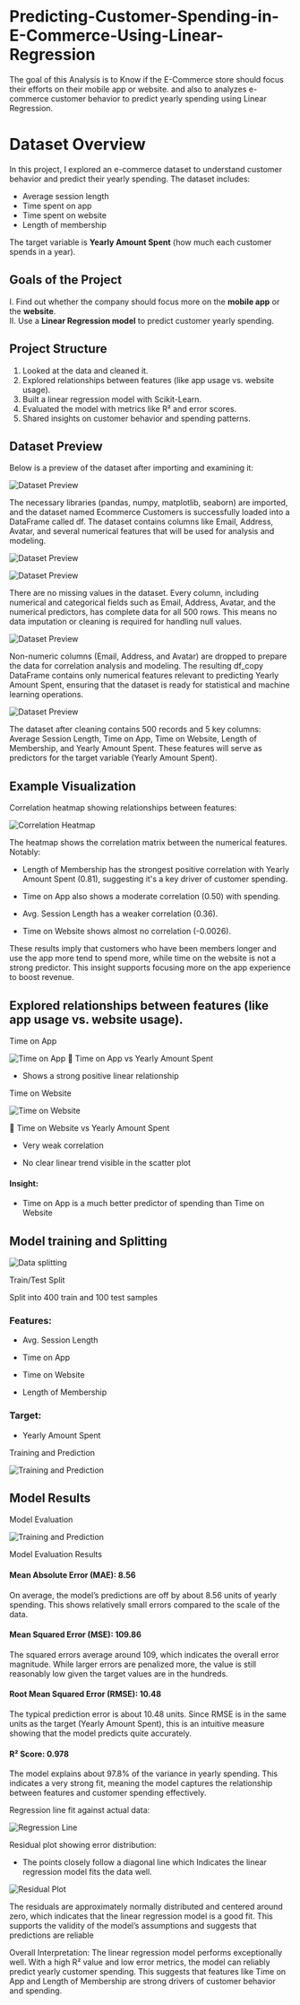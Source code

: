 # Predicting-Customer-Spending-in-E-Commerce-Using-Linear-Regression
The goal of this Analysis is to Know if the E-Commerce store should focus their efforts on their mobile app or website. and also to analyzes e-commerce customer behavior to predict yearly spending using Linear Regression.

# Dataset Overview

In this project, I explored an e-commerce dataset to understand customer behavior and predict their yearly spending. The dataset includes:  
- Average session length  
- Time spent on app  
- Time spent on website  
- Length of membership  

The target variable is **Yearly Amount Spent** (how much each customer spends in a year).

## Goals of the Project  
I. Find out whether the company should focus more on the **mobile app** or the **website**.  
II. Use a **Linear Regression model** to predict customer yearly spending. 

## Project Structure 
1. Looked at the data and cleaned it.  
2. Explored relationships between features (like app usage vs. website usage).  
3. Built a linear regression model with Scikit-Learn.  
4. Evaluated the model with metrics like R² and error scores.  
5. Shared insights on customer behavior and spending patterns.  


## Dataset Preview  

Below is a preview of the dataset after importing and examining it:  

![Dataset Preview](https://github.com/Debido1/Predicting-Customer-Spending-in-E-Commerce-Using-Linear-Regression/blob/main/download%20and%20import.png?raw=true)

The necessary libraries (pandas, numpy, matplotlib, seaborn) are imported, and the dataset named Ecommerce Customers is successfully loaded into a DataFrame called df. The dataset contains columns like Email, Address, Avatar, and several numerical features that will be used for analysis and modeling.

![Dataset Preview](https://github.com/Debido1/Predicting-Customer-Spending-in-E-Commerce-Using-Linear-Regression/blob/main/statistics.png?raw=true)

![Dataset Preview](https://github.com/Debido1/Predicting-Customer-Spending-in-E-Commerce-Using-Linear-Regression/blob/main/Missing%20values.png?raw=true)

There are no missing values in the dataset. Every column, including numerical and categorical fields such as Email, Address, Avatar, and the numerical predictors, has complete data for all 500 rows. This means no data imputation or cleaning is required for handling null values.

![Dataset Preview](https://github.com/Debido1/Predicting-Customer-Spending-in-E-Commerce-Using-Linear-Regression/blob/main/data%20cleaning.png?raw=true)

Non-numeric columns (Email, Address, and Avatar) are dropped to prepare the data for correlation analysis and modeling. The resulting df_copy DataFrame contains only numerical features relevant to predicting Yearly Amount Spent, ensuring that the dataset is ready for statistical and machine learning operations.


![Dataset Preview](https://github.com/Debido1/Predicting-Customer-Spending-in-E-Commerce-Using-Linear-Regression/blob/e2d015d460e27d623744cdb173eaff6aabab80bf/Dataset%20overview.png?raw=true)

The dataset after cleaning contains 500 records and 5 key columns: Average Session Length, Time on App, Time on Website, Length of Membership, and Yearly Amount Spent. These features will serve as predictors for the target variable (Yearly Amount Spent).


## Example Visualization  

Correlation heatmap showing relationships between features:  

![Correlation Heatmap](https://github.com/Debido1/Predicting-Customer-Spending-in-E-Commerce-Using-Linear-Regression/blob/main/Correlation.png?raw=true)  

The heatmap shows the correlation matrix between the numerical features. Notably:

- Length of Membership has the strongest positive correlation with Yearly Amount Spent (0.81), suggesting it's a key driver of customer spending.

- Time on App also shows a moderate correlation (0.50) with spending.

- Avg. Session Length has a weaker correlation (0.36).

- Time on Website shows almost no correlation (-0.0026).

These results imply that customers who have been members longer and use the app more tend to spend more, while time on the website is not a strong predictor. This insight supports focusing more on the app experience to boost revenue.

## Explored relationships between features (like app usage vs. website usage).

Time on App

![Time on App](https://github.com/Debido1/Predicting-Customer-Spending-in-E-Commerce-Using-Linear-Regression/blob/main/time%20on%20app.png?raw=true)
🔹 Time on App vs Yearly Amount Spent

- Shows a strong positive linear relationship


Time on Website

![Time on Website](https://github.com/Debido1/Predicting-Customer-Spending-in-E-Commerce-Using-Linear-Regression/blob/main/time%20on%20website.png?raw=true)

🔹 Time on Website vs Yearly Amount Spent

- Very weak correlation

- No clear linear trend visible in the scatter plot

#### Insight:

- Time on App is a much better predictor of spending than Time on Website



## Model training and Splitting
![Data splitting](https://github.com/Debido1/Predicting-Customer-Spending-in-E-Commerce-Using-Linear-Regression/blob/main/splitting.png?raw=true)

Train/Test Split

Split into 400 train and 100 test samples

### Features:

- Avg. Session Length

- Time on App

- Time on Website

- Length of Membership

### Target:
- Yearly Amount Spent

Training and Prediction

![Training and Prediction](https://github.com/Debido1/Predicting-Customer-Spending-in-E-Commerce-Using-Linear-Regression/blob/main/Training%20and%20prediction.png?raw=true)

## Model Results  

Model Evaluation

![Training and Prediction](https://github.com/Debido1/Predicting-Customer-Spending-in-E-Commerce-Using-Linear-Regression/blob/main/r2.png?raw=true)

Model Evaluation Results

#### Mean Absolute Error (MAE): 8.56
On average, the model’s predictions are off by about 8.56 units of yearly spending. This shows relatively small errors compared to the scale of the data.

#### Mean Squared Error (MSE): 109.86
The squared errors average around 109, which indicates the overall error magnitude. While larger errors are penalized more, the value is still reasonably low given the target values are in the hundreds.

#### Root Mean Squared Error (RMSE): 10.48
The typical prediction error is about 10.48 units. Since RMSE is in the same units as the target (Yearly Amount Spent), this is an intuitive measure showing that the model predicts quite accurately.

#### R² Score: 0.978
The model explains about 97.8% of the variance in yearly spending. This indicates a very strong fit, meaning the model captures the relationship between features and customer spending effectively.

Regression line fit against actual data:  

![Regression Line](https://github.com/Debido1/Predicting-Customer-Spending-in-E-Commerce-Using-Linear-Regression/blob/main/Model%20evaluation.png?raw=true)  

Residual plot showing error distribution:

- The points closely follow a diagonal line which Indicates the linear regression model fits the data well.

![Residual Plot](https://github.com/Debido1/Predicting-Customer-Spending-in-E-Commerce-Using-Linear-Regression/blob/main/residual.png?raw=true)

The residuals are approximately normally distributed and centered around zero, which indicates that the linear regression model is a good fit. This supports the validity of the model’s assumptions and suggests that predictions are reliable

Overall Interpretation:
The linear regression model performs exceptionally well. With a high R² value and low error metrics, the model can reliably predict yearly customer spending. This suggests that features like Time on App and Length of Membership are strong drivers of customer behavior and spending.
